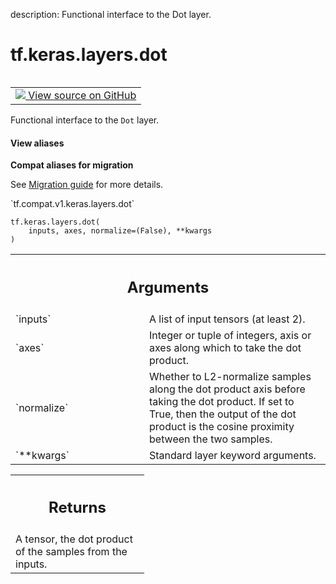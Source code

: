 description: Functional interface to the Dot layer.

<div itemscope itemtype="http://developers.google.com/ReferenceObject">
<meta itemprop="name" content="tf.keras.layers.dot" />
<meta itemprop="path" content="Stable" />
</div>

# tf.keras.layers.dot

<!-- Insert buttons and diff -->

<table class="tfo-notebook-buttons tfo-api nocontent" align="left">
<td>
  <a target="_blank" href="https://github.com/tensorflow/tensorflow/blob/r2.4/tensorflow/python/keras/layers/merge.py#L934-L951">
    <img src="https://www.tensorflow.org/images/GitHub-Mark-32px.png" />
    View source on GitHub
  </a>
</td>
</table>



Functional interface to the `Dot` layer.

<section class="expandable">
  <h4 class="showalways">View aliases</h4>
  <p>
<b>Compat aliases for migration</b>
<p>See
<a href="https://www.tensorflow.org/guide/migrate">Migration guide</a> for
more details.</p>
<p>`tf.compat.v1.keras.layers.dot`</p>
</p>
</section>

<pre class="devsite-click-to-copy prettyprint lang-py tfo-signature-link">
<code>tf.keras.layers.dot(
    inputs, axes, normalize=(False), **kwargs
)
</code></pre>



<!-- Placeholder for "Used in" -->


<!-- Tabular view -->
 <table class="responsive fixed orange">
<colgroup><col width="214px"><col></colgroup>
<tr><th colspan="2"><h2 class="add-link">Arguments</h2></th></tr>

<tr>
<td>
`inputs`
</td>
<td>
A list of input tensors (at least 2).
</td>
</tr><tr>
<td>
`axes`
</td>
<td>
Integer or tuple of integers,
axis or axes along which to take the dot product.
</td>
</tr><tr>
<td>
`normalize`
</td>
<td>
Whether to L2-normalize samples along the
dot product axis before taking the dot product.
If set to True, then the output of the dot product
is the cosine proximity between the two samples.
</td>
</tr><tr>
<td>
`**kwargs`
</td>
<td>
Standard layer keyword arguments.
</td>
</tr>
</table>



<!-- Tabular view -->
 <table class="responsive fixed orange">
<colgroup><col width="214px"><col></colgroup>
<tr><th colspan="2"><h2 class="add-link">Returns</h2></th></tr>
<tr class="alt">
<td colspan="2">
A tensor, the dot product of the samples from the inputs.
</td>
</tr>

</table>

